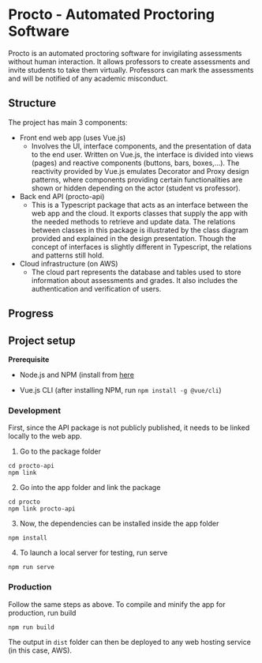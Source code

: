 # Procto - Automated Proctoring Software

Procto is an automated proctoring software for invigilating assessments without human interaction. It allows professors to create assessments and invite students to take them virtually. Professors can mark the assessments and will be notified of any academic misconduct.

## Structure

The project has main 3 components:
- Front end web app (uses Vue.js)
    - Involves the UI, interface components, and the presentation of data to the end user. Written on Vue.js, the interface is divided into views (pages) and reactive components (buttons, bars, boxes,...). The reactivity provided by Vue.js emulates Decorator and Proxy design patterns, where components providing certain functionalities are shown or hidden depending on the actor (student vs professor). 
- Back end API (procto-api)
    - This is a Typescript package that acts as an interface between the web app and the cloud. It exports classes that supply the app with the needed methods to retrieve and update data. The relations between classes in this package is illustrated by the class diagram provided and explained in the design presentation. Though the concept of interfaces is slightly different in Typescript, the relations and patterns still hold.
- Cloud infrastructure (on AWS)
    - The cloud part represents the database and tables used to store information about assessments and grades. It also includes the authentication and verification of users.

## Progress



## Project setup

**Prerequisite**

- Node.js and NPM (install from [here](https://docs.npmjs.com/downloading-and-installing-node-js-and-npm)

- Vue.js CLI (after installing NPM, run `npm install -g @vue/cli`)

### Development

First, since the API package is not publicly published, it needs to be linked locally to the web app.

1. Go to the package folder

```
cd procto-api
npm link
```

2. Go into the app folder and link the package
```
cd procto
npm link procto-api
```

3. Now, the dependencies can be installed inside the app folder
```
npm install
```

4. To launch a local server for testing, run serve
```
npm run serve
```

### Production

Follow the same steps as above. To compile and minify the app for production, run build
```
npm run build
```
The output in `dist` folder can then be deployed to any web hosting service (in this case, AWS).